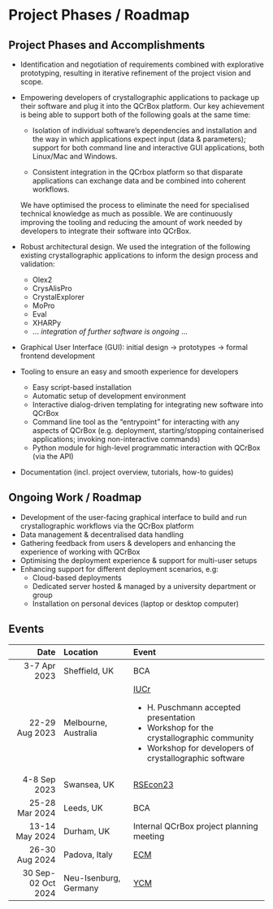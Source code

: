# Project Phases / Roadmap

## Project Phases and Accomplishments

- Identification and negotiation of requirements combined with explorative prototyping, resulting in iterative refinement of the project vision and scope.

- Empowering developers of crystallographic applications to package up their software and plug it into the QCrBox platform. Our key achievement is being able to support both of the following goals at the same time:

    - Isolation of individual software’s dependencies and installation and the way in which applications expect input (data & parameters); support for both command line and interactive GUI applications, both Linux/Mac and Windows.

    - Consistent integration in the QCrbox platform so that disparate applications can exchange data and be combined into coherent workflows.

    We have optimised the process to eliminate the need for specialised technical knowledge as much as possible. We are continuously improving the tooling and reducing the amount of work needed by developers to integrate their software into QCrBox.

- Robust architectural design. We used the integration of the following existing crystallographic applications to inform the design process and validation:

    - Olex2
    - CrysAlisPro
    - CrystalExplorer
    - MoPro
    - Eval
    - XHARPy
    - ... _integration of further software is ongoing_ ...


- Graphical User Interface (GUI): initial design -> prototypes -> formal frontend development

- Tooling to ensure an easy and smooth experience for developers
    - Easy script-based installation
    - Automatic setup of development environment
    - Interactive dialog-driven templating for integrating new software into QCrBox
    - Command line tool as the “entrypoint” for interacting with any aspects of QCrBox (e.g. deployment, starting/stopping containerised applications; invoking non-interactive commands)
    - Python module for high-level programmatic interaction with QCrBox (via the API)

- Documentation (incl. project overview, tutorials, how-to guides)


## Ongoing Work / Roadmap

- Development of the user-facing graphical interface to build and run crystallographic workflows via the QCrBox platform
- Data management & decentralised data handling
- Gathering feedback from users & developers and enhancing the experience of working with QCrBox
- Optimising the deployment experience & support for multi-user setups
- Enhancing support for different deployment scenarios, e.g:
    - Cloud-based deployments
    - Dedicated server hosted & managed by a university department or group
    - Installation on personal devices (laptop or desktop computer)


## Events

|               Date | Location              | Event                                                                                                                                                                                                                                                 |
|-------------------:|:----------------------|:------------------------------------------------------------------------------------------------------------------------------------------------------------------------------------------------------------------------------------------------------|
|       3-7 Apr 2023 | Sheffield, UK         | BCA                                                                                                                                                                                                                                                   |
|     22-29 Aug 2023 | Melbourne, Australia  | <div><a href="https://www.iucr.org/iucr/cong/2023-iucr-xxvi">IUCr</a><ul><li>H.&nbsp;Puschmann accepted presentation</li><li>Workshop for the crystallographic community</li><li>Workshop for developers of crystallographic software</li></ul></div> |
|       4-8 Sep 2023 | Swansea, UK           | [RSEcon23](https://rsecon23.society-rse.org/)                                                                                                                                                                                                         |
|     25-28 Mar 2024 | Leeds, UK             | BCA                                                                                                                                                                                                                                                   |
|     13-14 May 2024 | Durham, UK            | Internal QCrBox project planning meeting                                                                                                                                                                                                              |
|     26-30 Aug 2024 | Padova, Italy         | [ECM](https://www.ecm34.org/)                                                                                                                                                                                                                         |
| 30 Sep-02 Oct 2024 | Neu-Isenburg, Germany | [YCM](https://rigaku.com/products/crystallography/young-crystallographers-meeting-2024)                                                                                                                                                               |
